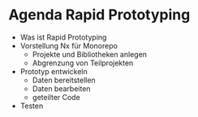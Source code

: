 # Agenda Rapid Prototyping 

* Was ist Rapid Prototyping
* Vorstellung Nx für Monorepo
    * Projekte und Bibliotheken anlegen
    * Abgrenzung von Teilprojekten
* Prototyp entwickeln
  * Daten bereitstellen
  * Daten bearbeiten
  * geteilter Code
* Testen
